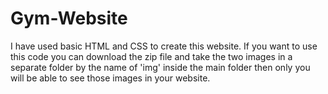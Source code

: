 # Gym-Website
I have used basic HTML and CSS to create this website.
If you want to use this code you can download the zip file and take the two images in a separate folder by the name of 'img' inside the main folder then only you will be able to see those images in your website.

